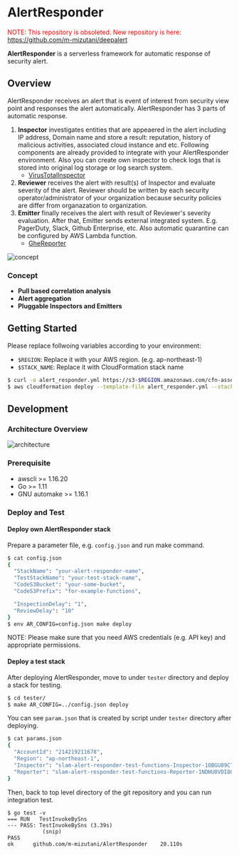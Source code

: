 AlertResponder
=================

<font color="red">NOTE: This repository is obsoleted. New repository is here: https://github.com/m-mizutani/deepalert</font>

**AlertResponder** is a serverless framework for automatic response of security alert.

Overview
------------------

AlertResponder receives an alert that is event of interest from security view point and responses the alert automatically. AlertResponder has 3 parts of automatic response.

1. **Inspector** investigates entities that are appeaered in the alert including IP address, Domain name and store a result: reputation, history of malicious activities, associated cloud instance and etc. Following components are already provided to integrate with your AlertResponder environment. Also you can create own inspector to check logs that is stored into original log storage or log search system.
    - [VirusTotalInspector](https://github.com/m-mizutani/VirusTotalInspector)
2. **Reviewer** receives the alert with result(s) of Inspector and evaluate severity of the alert. Reviewer should be written by each security operator/administrator of your organization because security policies are differ from organazation to organization.
3. **Emitter** finally receives the alert with result of Reviewer's severity evaluation. After that, Emitter sends external integrated system. E.g. PagerDuty, Slack, Github Enterprise, etc. Also automatic quarantine can be configured by AWS Lambda function.
    - [GheReporter](https://github.com/m-mizutani/GheReporter)

![concept](https://user-images.githubusercontent.com/605953/46706573-33aa4380-cc70-11e8-91f8-cc97578f94c4.png)

### Concept

- **Pull based correlation analysis**
- **Alert aggregation**
- **Pluggable Inspectors and Emitters**

Getting Started
------------------

Please replace follwoing variables according to your environment:

- `$REGION`: Replace it with your AWS region. (e.g. ap-northeast-1)
- `$STACK_NAME`: Replace it with CloudFormation stack name

```bash
$ curl -o alert_responder.yml https://s3-$REGION.amazonaws.com/cfn-assets.$REGION/AlertResponder/templates/latest.yml
$ aws cloudformation deploy --template-file alert_responder.yml --stack-name $STACK_NAME --capabilities CAPABILITY_IAM
```

Development
------------------

### Architecture Overview

![architecture](https://user-images.githubusercontent.com/605953/46709133-4b3bf900-cc7d-11e8-8927-b8f068072f58.png)

### Prerequisite

- awscli >= 1.16.20
- Go >= 1.11
- GNU automake >= 1.16.1

### Deploy and Test

#### Deploy own AlertResponder stack

Prepare a parameter file, e.g. `config.json` and run make command.

```bash
$ cat config.json
{
  "StackName": "your-alert-responder-name",
  "TestStackName": "your-test-stack-name",
  "CodeS3Bucket": "your-some-bucket",
  "CodeS3Prefix": "for-example-functions",

  "InspectionDelay": "1",
  "ReviewDelay": "10"
}
$ env AR_CONFIG=config.json make deploy
```

NOTE: Please make sure that you need AWS credentials (e.g. API key) and appropriate permissions.

#### Deploy a test stack

After deploying AlertResponder, move to under `tester` directory and deploy a stack for testing.

```bash
$ cd tester/
$ make AR_CONFIG=../config.json deploy
```

You can see `param.json` that is created by script under `tester` directory after deploying.

```bash
$ cat params.json
{
  "AccountId": "214219211678",
  "Region": "ap-northeast-1",
  "Inspector": "slam-alert-responder-test-functions-Inspector-1OBGU89CT1P4B",
  "Reporter": "slam-alert-responder-test-functions-Reporter-1NDHU0VDI8OPA"
}
```

Then, back to top level directory of the git repository and you can run integration test.

```
$ go test -v
=== RUN   TestInvokeBySns
--- PASS: TestInvokeBySns (3.39s)
           (snip)
PASS
ok      github.com/m-mizutani/AlertResponder    20.110s
```

